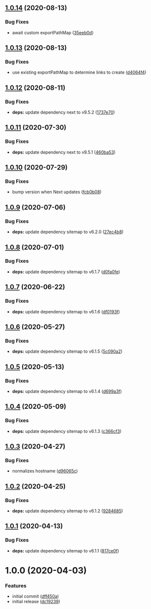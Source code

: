 ## [1.0.14](https://github.com/newhighsco/next-plugin-sitemap/compare/v1.0.13...v1.0.14) (2020-08-13)


### Bug Fixes

* await custom exportPathMap ([35eeb0d](https://github.com/newhighsco/next-plugin-sitemap/commit/35eeb0d66098700584220326830a05afd5e22ccc))

## [1.0.13](https://github.com/newhighsco/next-plugin-sitemap/compare/v1.0.12...v1.0.13) (2020-08-13)


### Bug Fixes

* use existing exportPathMap to determine links to create ([d4064f4](https://github.com/newhighsco/next-plugin-sitemap/commit/d4064f4856d80700397b007ad62c9a71c1d33921))

## [1.0.12](https://github.com/newhighsco/next-plugin-sitemap/compare/v1.0.11...v1.0.12) (2020-08-11)


### Bug Fixes

* **deps:** update dependency next to v9.5.2 ([1737e70](https://github.com/newhighsco/next-plugin-sitemap/commit/1737e70f398d8365765a6141b5496d386c0cb3d9))

## [1.0.11](https://github.com/newhighsco/next-plugin-sitemap/compare/v1.0.10...v1.0.11) (2020-07-30)


### Bug Fixes

* **deps:** update dependency next to v9.5.1 ([460ba53](https://github.com/newhighsco/next-plugin-sitemap/commit/460ba5361f394d9ba252bfad21259c6aa5ebe796))

## [1.0.10](https://github.com/newhighsco/next-plugin-sitemap/compare/v1.0.9...v1.0.10) (2020-07-29)


### Bug Fixes

* bump version when Next updates ([fcb0b08](https://github.com/newhighsco/next-plugin-sitemap/commit/fcb0b0854e58d2da67e522da2dfd18e5abf0411d))

## [1.0.9](https://github.com/newhighsco/next-plugin-sitemap/compare/v1.0.8...v1.0.9) (2020-07-06)


### Bug Fixes

* **deps:** update dependency sitemap to v6.2.0 ([27ec4b8](https://github.com/newhighsco/next-plugin-sitemap/commit/27ec4b8d0b74bd2418d82a5279cfb803f1c80b85))

## [1.0.8](https://github.com/newhighsco/next-plugin-sitemap/compare/v1.0.7...v1.0.8) (2020-07-01)


### Bug Fixes

* **deps:** update dependency sitemap to v6.1.7 ([d0fa0fe](https://github.com/newhighsco/next-plugin-sitemap/commit/d0fa0fecfdd92f6295f389a71057bffaa88a44aa))

## [1.0.7](https://github.com/newhighsco/next-plugin-sitemap/compare/v1.0.6...v1.0.7) (2020-06-22)


### Bug Fixes

* **deps:** update dependency sitemap to v6.1.6 ([df0193f](https://github.com/newhighsco/next-plugin-sitemap/commit/df0193f6d416475ae24c45311b149c837bf96ae4))

## [1.0.6](https://github.com/newhighsco/next-plugin-sitemap/compare/v1.0.5...v1.0.6) (2020-05-27)


### Bug Fixes

* **deps:** update dependency sitemap to v6.1.5 ([5c090a2](https://github.com/newhighsco/next-plugin-sitemap/commit/5c090a29a4becb547887f9f13832c23ea2678367))

## [1.0.5](https://github.com/newhighsco/next-plugin-sitemap/compare/v1.0.4...v1.0.5) (2020-05-13)


### Bug Fixes

* **deps:** update dependency sitemap to v6.1.4 ([d699a3f](https://github.com/newhighsco/next-plugin-sitemap/commit/d699a3f445ae82187722957cb5310a7281b367fe))

## [1.0.4](https://github.com/newhighsco/next-plugin-sitemap/compare/v1.0.3...v1.0.4) (2020-05-09)


### Bug Fixes

* **deps:** update dependency sitemap to v6.1.3 ([c366cf3](https://github.com/newhighsco/next-plugin-sitemap/commit/c366cf32bd155475b748d6ed98cc52e0069d9dca))

## [1.0.3](https://github.com/newhighsco/next-plugin-sitemap/compare/v1.0.2...v1.0.3) (2020-04-27)


### Bug Fixes

* normalizes hostname ([d96065c](https://github.com/newhighsco/next-plugin-sitemap/commit/d96065cbc565b16bd9c4ae6ce4293d0c575169c5))

## [1.0.2](https://github.com/newhighsco/next-plugin-sitemap/compare/v1.0.1...v1.0.2) (2020-04-25)


### Bug Fixes

* **deps:** update dependency sitemap to v6.1.2 ([9284685](https://github.com/newhighsco/next-plugin-sitemap/commit/9284685bb3fec4369055bc0019e709298f6d283a))

## [1.0.1](https://github.com/newhighsco/next-plugin-sitemap/compare/v1.0.0...v1.0.1) (2020-04-13)


### Bug Fixes

* **deps:** update dependency sitemap to v6.1.1 ([817ce0f](https://github.com/newhighsco/next-plugin-sitemap/commit/817ce0f9ecb7448626d189ac922b48181ec3c2ca))

# 1.0.0 (2020-04-03)


### Features

* initial commit ([dff450a](https://github.com/newhighsco/next-plugin-sitemap/commit/dff450a9619748f52e43b9936651a56c10c4c79e))
* initial release ([dc19239](https://github.com/newhighsco/next-plugin-sitemap/commit/dc1923915ee79da28edecf424dfeaa3922ff7d29))
